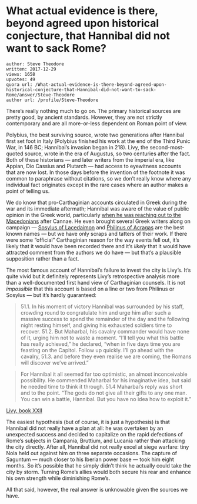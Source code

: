 # What actual evidence is there, beyond agreed upon historical conjecture, that Hannibal did not want to sack Rome?

	author: Steve Theodore
	written: 2017-12-29
	views: 1658
	upvotes: 49
	quora url: /What-actual-evidence-is-there-beyond-agreed-upon-historical-conjecture-that-Hannibal-did-not-want-to-sack-Rome/answer/Steve-Theodore
	author url: /profile/Steve-Theodore


There’s really nothing much to go on. The primary historical sources are pretty good, by ancient standards. However, they are not strictly contemporary and are all more-or-less dependent on Roman point of view.

Polybius, the best surviving source, wrote two generations after Hannibal first set foot in Italy (Polybius finished his work at the end of the Third Punic War, in 146 BC; Hannibal’s invasion began in 218). Livy, the second-most-quoted source, wrote in the era of Augustus, so two centuries after the fact. Both of these historians — and later writers from the imperial era, like Appian, Dio Cassius and Plutarch — had access to eyewitness accounts that are now lost. In those days before the invention of the footnote it was common to paraphrase without citations, so we don’t really know where any individual fact originates except in the rare cases where an author makes a point of telling us.

We do know that pro-Carthaginian accounts circulated in Greek during the war and its immediate aftermath; Hannibal was aware of the value of public opinion in the Greek world, particularly [when he was reaching out to the Macedonians](https://en.wikipedia.org/wiki/Macedonian%E2%80%93Carthaginian_Treaty) after Cannae. He even brought several Greek writers along on campaign — [Sosylus of Lacedaimon](http://www.attalus.org/translate/fgh.html#176.0) and [Philinus of Acragas](https://www.jstor.org/stable/637362?seq=1#page_scan_tab_contents) are the best known names — but we have only scraps and tatters of their work. If there were some “official” Carthaginian reason for the way events fell out, it’s likely that it would have been recorded there and it’s _likely_  that it would have attracted comment from the authors we do have — but that’s a plausible supposition rather than a fact.

The most famous account of Hannibal’s failure to invest the city is Livy’s. It’s quite vivid but it definitely represents Livy’s retrospective analysis more than a well-documented first hand view of Carthaginian counsels. It is not _impossible_  that this account is based on a line or two from Philinus or Sosylus — but it’s hardly guaranteed:

> 51.1. In his moment of victory Hannibal was surrounded by his staff, crowding round to congratulate him and urge him after such a massive success to spend the remainder of the day and the following night resting himself, and giving his exhausted soldiers time to recover. 51.2. But Maharbal, his cavalry commander would have none of it, urging him not to waste a moment. “I’ll tell you what this battle has really achieved,” he declared, “when in five days time you are feasting on the Capitol. Follow up quickly. I’ll go ahead with the cavalry, 51.3. and before they even realise we are coming, the Romans will discover we’ve arrived.”

> For Hannibal it all seemed far too optimistic, an almost inconceivable possibility. He commended Maharbal for his imaginative idea, but said he needed time to think it through. 51.4 Maharbal’s reply was short and to the point. “The gods do not give all their gifts to any one man. You can win a battle, Hannibal. But you have no idea how to exploit it.”

[Livy, book XXII](http://www.johndclare.net/AncientHistory/Hannibal_Sources6.html)

The easiest hypothesis (but of course, it is just a hypothesis) is that Hannibal did not really have a plan at all: he was overtaken by an unexpected success and decided to capitalize on the rapid defections of Rome’s subjects in Campania, Bruttium, and Lucania rather than attacking the city directly. After all, Hannibal did not really excel at siege warfare: tiny Nola held out against him on three separate occasions. The capture of Saguntum — much closer to his Iberian power base — took him eight months. So it’s possible that he simply didn’t think he actually could take the city by storm. Turning Rome’s allies would both secure his rear and enhance his own strength while diminishing Rome’s.

All that said, however, the real answer is unknowable given the sources we have.

